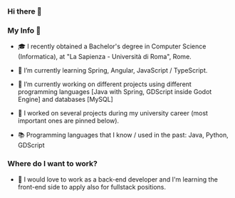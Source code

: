 ### Hi there 👋

### My Info 💼

- 🎓 I recently obtained a Bachelor's degree in Computer Science (Informatica), at "La Sapienza - Università di Roma", Rome.
- 🌱 I’m currently learning Spring, Angular, JavaScript / TypeScript.
- 🔭 I’m currently working on different projects using different programming languages [Java with Spring, GDScript inside Godot Engine] and databases [MySQL]

- 📜 I worked on several projects during my university career (most important ones are pinned below).
- 📚 Programming languages that I know / used in the past: Java, Python, GDScript

### Where do I want to work?

- 🏢 I would love to work as a back-end developer and I'm learning the front-end side to apply also for fullstack positions.



<!--
**fedex2118/fedex2118** is a ✨ _special_ ✨ repository because its `README.md` (this file) appears on your GitHub profile.

Here are some ideas to get you started:

- 🔭 I’m currently working on ...
- 🌱 I’m currently learning ...
- 👯 I’m looking to collaborate on ...
- 🤔 I’m looking for help with ...
- 💬 Ask me about ...
- 📫 How to reach me: ...
- 😄 Pronouns: ...
- ⚡ Fun fact: ...
-->
